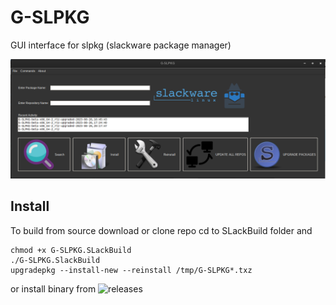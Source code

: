 # G-SLPKG
GUI interface for slpkg (slackware package manager)

![G-SLPKG](https://github.com/rizitis/G-SLPKG/blob/main/G-SLPKG-0.10.png)


## Install
To build from source download or clone repo cd to SLackBuild folder
and 
``` 
chmod +x G-SLPKG.SLackBuild
./G-SLPKG.SlackBuild
upgradepkg --install-new --reinstall /tmp/G-SLPKG*.txz
```
or install binary from ![releases](https://github.com/rizitis/G-SLPKG/releases)
